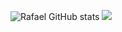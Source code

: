 
![Rafael GitHub stats](https://github-readme-stats.vercel.app/api?username=RafaelWernesbach&show_icons=true&theme=transparent)
![](https://github-readme-stats.vercel.app/api/top-langs/?username=RafaelWernesbach&layout=compact)

